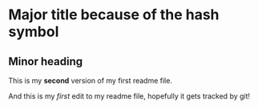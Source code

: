 # Major title because of the hash symbol
## Minor heading

This is my **second** version of my first readme file.

And this is my _first_ edit to my readme file, hopefully it gets tracked by git!
